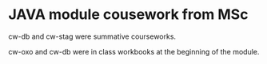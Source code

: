 # JAVA module cousework from MSc

cw-db and cw-stag were summative courseworks. 

cw-oxo and cw-db were in class workbooks at the beginning of the module.
